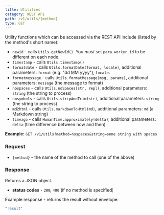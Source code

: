 ```yaml
---
title: Utilities
category: REST API
path: /v1/utils/{method}
type: GET
---
```


Utility functions which can be accessed via the REST API include (listed by the method's short name):

- `newid` - calls `Utils.getNewId()`. You *must* set `para.worker_id` to be different on each node.
- `timestamp` - calls `Utils.timestamp()`
- `formatdate` - calls `Utils.formatDate(format, locale)`, additional parameters: `format` (e.g. "dd MM yyyy"), `locale`.
- `formatmessage` - calls `Utils.formatMessage(msg, params)`, additional parameters: `message` (the message to format)
- `nospaces` - calls `Utils.noSpaces(str, repl)`, additional parameters: `string` (the string to process)
- `nosymbols` - calls `Utils.stripAndTrim(str)`, additional parameters: `string` (the string to process)
- `md2html` - calls `Utils.markdownToHtml(md)`, additional parameters: `md` (a Markdown string)
- `timeago` - calls `HumanTime.approximately(delta)`, additional parameters: `delta` (time difference between now and then)

**Example:** `GET /v1/utils?method=nospaces&string=some string with spaces`

### Request

- `{method}` - the name of the method to call (one of the above)

### Response

Returns a JSON object.

- **status codes** - `200`, `400` (if no method is specified)

Example response - returns the result without envelope:
```js
"result"
```